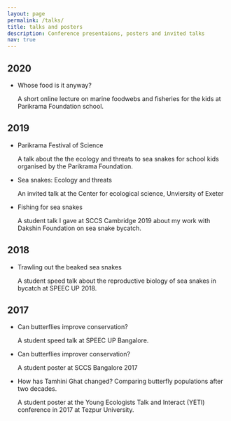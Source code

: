 ```yaml
---
layout: page
permalink: /talks/
title: talks and posters
description: Conference presentaions, posters and invited talks
nav: true
---
```



## 2020

- Whose food is it anyway?
    
    A short online lecture on marine foodwebs and fisheries for the kids at Parikrama Foundation school.

## 2019

- Parikrama Festival of Science

    A talk about the the ecology and threats to sea snakes for school kids organised by the Parikrama Foundation.

- Sea snakes: Ecology and threats

    An invited talk at the Center for ecological science, Unviersity of Exeter

- Fishing for sea snakes

    A student talk I gave at SCCS Cambridge 2019 about my work with Dakshin Foundation on sea snake bycatch.

## 2018

- Trawling out the beaked sea snakes

    A student speed talk about the reproductive biology of sea snakes in bycatch at SPEEC UP 2018.

## 2017

- Can butterflies improve conservation?

    A student speed talk at SPEEC UP Bangalore.

- Can butterflies improver conservation?

    A student poster at SCCS Bangalore 2017

- How has Tamhini Ghat changed? Comparing butterfly populations after two decades.

    A student poster at the Young Ecologists Talk and Interact (YETI) conference in 2017 at Tezpur University.


